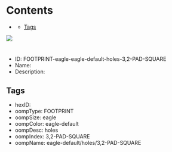 



Contents
========

* [](#)
	* [Tags](#tags)
  
![][im]
# 

- ID: FOOTPRINT-eagle-eagle-default-holes-3,2-PAD-SQUARE
- Name: 
- Description: 

## Tags

- hexID: 
- oompType: FOOTPRINT
- oompSize: eagle
- oompColor: eagle-default
- oompDesc: holes
- oompIndex: 3,2-PAD-SQUARE
- oompName: eagle-default/holes/3,2-PAD-SQUARE



[im]: image.png
